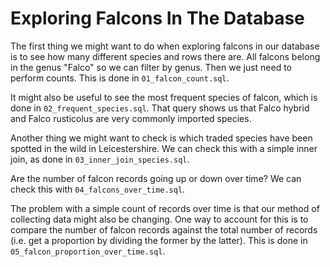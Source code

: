 # Exploring Falcons In The Database

The first thing we might want to do when exploring falcons in our database is to see how many different species and rows there are. All falcons belong in the genus "Falco" so we can filter by genus. Then we just need to perform counts. This is done in `01_falcon_count.sql`.

It might also be useful to see the most frequent species of falcon, which is done in `02_frequent_species.sql`. That query shows us that Falco hybrid and Falco rusticolus are very commonly imported species.

Another thing we might want to check is which traded species have been spotted in the wild in Leicestershire. We can check this with a simple inner join, as done in `03_inner_join_species.sql`.

Are the number of falcon records going up or down over time? We can check this with `04_falcons_over_time.sql`.

The problem with a simple count of records over time is that our method of collecting data might also be changing. One way to account for this is to compare the number of falcon records against the total number of records (i.e. get a proportion by dividing the former by the latter). This is done in `05_falcon_proportion_over_time.sql`.